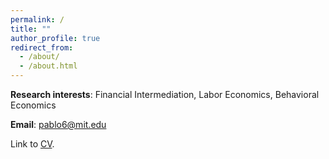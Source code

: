 ```yaml
---
permalink: /
title: ""
author_profile: true
redirect_from: 
  - /about/
  - /about.html
---
```


**Research interests**: Financial Intermediation, Labor Economics, Behavioral Economics

**Email**: pablo6@mit.edu

Link to [CV](http://prodrig06.github.io/files/cv.pdf).
